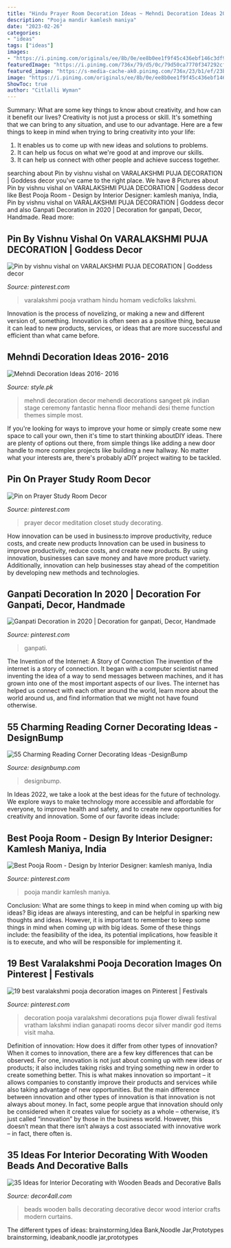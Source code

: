 ```yaml
---
title: "Hindu Prayer Room Decoration Ideas ~ Mehndi Decoration Ideas 2016- 2016"
description: "Pooja mandir kamlesh maniya"
date: "2023-02-26"
categories:
- "ideas"
tags: ["ideas"]
images:
- "https://i.pinimg.com/originals/ee/8b/0e/ee8b0ee1f9f45c436ebf146c3df9b736.jpg"
featuredImage: "https://i.pinimg.com/736x/79/d5/0c/79d50ca7770f347292cf270fc97a24c7--my-prayer-prayer-room.jpg"
featured_image: "https://s-media-cache-ak0.pinimg.com/736x/23/b1/ef/23b1ef4392b630986240d347f9d6a112.jpg"
image: "https://i.pinimg.com/originals/ee/8b/0e/ee8b0ee1f9f45c436ebf146c3df9b736.jpg"
ShowToc: true
author: "Citlalli Wyman"
---
```



Summary: What are some key things to know about creativity, and how can it benefit our lives?
Creativity is not just a process or skill. It's something that we can bring to any situation, and use to our advantage. Here are a few things to keep in mind when trying to bring creativity into your life:
1. It enables us to come up with new ideas and solutions to problems.
2. It can help us focus on what we're good at and improve our skills.
3. It can help us connect with other people and achieve success together.

	

		
searching about Pin by vishnu vishal on VARALAKSHMI PUJA DECORATION | Goddess decor you've came to the right place. We have 8 Pictures about Pin by vishnu vishal on VARALAKSHMI PUJA DECORATION | Goddess decor like Best Pooja Room - Design by Interior Designer: kamlesh maniya, India, Pin by vishnu vishal on VARALAKSHMI PUJA DECORATION | Goddess decor and also Ganpati Decoration in 2020 | Decoration for ganpati, Decor, Handmade. Read more:
		
    
## Pin By Vishnu Vishal On VARALAKSHMI PUJA DECORATION | Goddess Decor

<img loading=lazy src="https://i.pinimg.com/originals/ee/8b/0e/ee8b0ee1f9f45c436ebf146c3df9b736.jpg" onerror="this.onerror=null;this.src='https://tse4.mm.bing.net/th?id=OIP.lWrFlOGj2awFVhJ2FvKhhQHaJ4&amp;pid=15.1';" alt="Pin by vishnu vishal on VARALAKSHMI PUJA DECORATION | Goddess decor">

_Source: pinterest.com_

>varalakshmi pooja vratham hindu homam vedicfolks lakshmi. 

	

Innovation is the process of novelizing, or making a new and different version of, something. Innovation is often seen as a positive thing, because it can lead to new products, services, or ideas that are more successful and efficient than what came before.

    
## Mehndi Decoration Ideas 2016- 2016

<img loading=lazy src="https://style.pk/wp-content/uploads/2015/12/Mehndi-Decoration-Ideas-2016-2016.jpg" onerror="this.onerror=null;this.src='https://tse2.mm.bing.net/th?id=OIP.iHzZ88DhJDRQmb_NgQ5YRwHaEo&amp;pid=15.1';" alt="Mehndi Decoration Ideas 2016- 2016">

_Source: style.pk_

>mehndi decoration decor mehendi decorations sangeet pk indian stage ceremony fantastic henna floor mehandi desi theme function themes simple most. 

	

If you're looking for ways to improve your home or simply create some new space to call your own, then it's time to start thinking aboutDIY ideas. There are plenty of options out there, from simple things like adding a new door handle to more complex projects like building a new hallway. No matter what your interests are, there's probably aDIY project waiting to be tackled.

    
## Pin On Prayer Study Room Decor

<img loading=lazy src="https://i.pinimg.com/736x/79/d5/0c/79d50ca7770f347292cf270fc97a24c7--my-prayer-prayer-room.jpg" onerror="this.onerror=null;this.src='https://tse3.mm.bing.net/th?id=OIP.yKOy_XpToxPgL9RHhyb9FgHaJ3&amp;pid=15.1';" alt="Pin on Prayer Study Room Decor">

_Source: pinterest.com_

>prayer decor meditation closet study decorating. 

	

How innovation can be used in business:to improve productivity, reduce costs, and create new products
Innovation can be used in business to improve productivity, reduce costs, and create new products. By using innovation, businesses can save money and have more product variety. Additionally, innovation can help businesses stay ahead of the competition by developing new methods and technologies.

    
## Ganpati Decoration In 2020 | Decoration For Ganpati, Decor, Handmade

<img loading=lazy src="https://i.pinimg.com/736x/53/e0/2f/53e02f97f69f9fbf2368d82f309f29d8.jpg" onerror="this.onerror=null;this.src='https://tse2.mm.bing.net/th?id=OIP.Ow4jVkUpySnVVtRkdgn72wHaJ3&amp;pid=15.1';" alt="Ganpati Decoration in 2020 | Decoration for ganpati, Decor, Handmade">

_Source: pinterest.com_

>ganpati. 

	

The Invention of the Internet: A Story of Connection
The invention of the internet is a story of connection. It began with a computer scientist named inventing the idea of a way to send messages between machines, and it has grown into one of the most important aspects of our lives. The internet has helped us connect with each other around the world, learn more about the world around us, and find information that we might not have found otherwise.

    
## 55 Charming Reading Corner Decorating Ideas -DesignBump

<img loading=lazy src="http://cdn.designbump.com/wp-content/uploads/2015/11/reading-corner-nook16.jpg" onerror="this.onerror=null;this.src='https://tse1.mm.bing.net/th?id=OIP.YM4eHyaZisHada0sFwrXkgHaLG&amp;pid=15.1';" alt="55 Charming Reading Corner Decorating Ideas -DesignBump">

_Source: designbump.com_

>designbump. 

	

In Ideas 2022, we take a look at the best ideas for the future of technology. We explore ways to make technology more accessible and affordable for everyone, to improve health and safety, and to create new opportunities for creativity and innovation. Some of our favorite ideas include: 

    
## Best Pooja Room - Design By Interior Designer: Kamlesh Maniya, India

<img loading=lazy src="https://s-media-cache-ak0.pinimg.com/736x/23/b1/ef/23b1ef4392b630986240d347f9d6a112.jpg" onerror="this.onerror=null;this.src='https://tse1.mm.bing.net/th?id=OIP.qLJp3t3YleX832amA9WMdQHaKL&amp;pid=15.1';" alt="Best Pooja Room - Design by Interior Designer: kamlesh maniya, India">

_Source: pinterest.com_

>pooja mandir kamlesh maniya. 

	

Conclusion: What are some things to keep in mind when coming up with big ideas?
Big ideas are always interesting, and can be helpful in sparking new thoughts and ideas. However, it is important to remember to keep some things in mind when coming up with big ideas. Some of these things include: the feasibility of the idea, its potential implications, how feasible it is to execute, and who will be responsible for implementing it.

    
## 19 Best Varalakshmi Pooja Decoration Images On Pinterest | Festivals

<img loading=lazy src="https://i.pinimg.com/736x/eb/0e/cf/eb0ecf457ae6a15842cc521d7d28ba08.jpg" onerror="this.onerror=null;this.src='https://tse4.mm.bing.net/th?id=OIP.YZ55B40uKlbqoRk5VqIXRQHaJ3&amp;pid=15.1';" alt="19 best varalakshmi pooja decoration images on Pinterest | Festivals">

_Source: pinterest.com_

>decoration pooja varalakshmi decorations puja flower diwali festival vratham lakshmi indian ganapati rooms decor silver mandir god items visit maha. 

	

Definition of innovation: How does it differ from other types of innovation?
When it comes to innovation, there are a few key differences that can be observed. For one, innovation is not just about coming up with new ideas or products; it also includes taking risks and trying something new in order to create something better. This is what makes innovation so important – it allows companies to constantly improve their products and services while also taking advantage of new opportunities.
But the main difference between innovation and other types of innovation is that innovation is not always about money. In fact, some people argue that innovation should only be considered when it creates value for society as a whole – otherwise, it’s just called “innovation” by those in the business world. However, this doesn’t mean that there isn’t always a cost associated with innovative work – in fact, there often is.

    
## 35 Ideas For Interior Decorating With Wooden Beads And Decorative Balls

<img loading=lazy src="http://www.decor4all.com/wp-content/uploads/2014/07/wooden-beads-decorative-balls-wood-crafts-home-accents-3.jpg" onerror="this.onerror=null;this.src='https://tse2.mm.bing.net/th?id=OIP.MmYbd41NJuGJFluZxkQjHAHaHa&amp;pid=15.1';" alt="35 Ideas for Interior Decorating with Wooden Beads and Decorative Balls">

_Source: decor4all.com_

>beads wooden balls decorating decorative decor wood interior crafts modern curtains. 

	

The different types of ideas: brainstorming,Idea Bank,Noodle Jar,Prototypes
brainstorming, ideabank,noodle jar,prototypes

